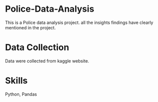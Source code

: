# Police-Data-Analysis
This is a Police data analysis project. all the insights findings have clearly mentioned in the project.

# Data Collection
Data were collected from kaggle website.

# Skills
Python, Pandas
